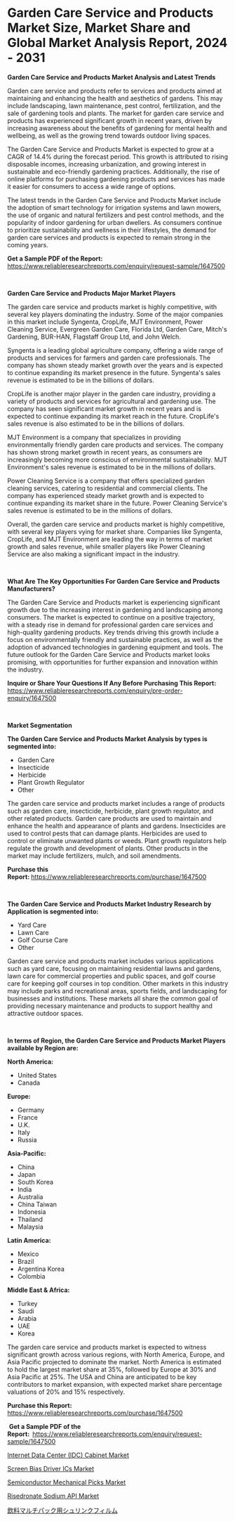 <p><h1>Garden Care Service and Products Market Size, Market Share and Global Market Analysis Report, 2024 - 2031</h1></p><p><strong>Garden Care Service and Products Market Analysis and Latest Trends</strong></p>
<p><p>Garden care service and products refer to services and products aimed at maintaining and enhancing the health and aesthetics of gardens. This may include landscaping, lawn maintenance, pest control, fertilization, and the sale of gardening tools and plants. The market for garden care service and products has experienced significant growth in recent years, driven by increasing awareness about the benefits of gardening for mental health and wellbeing, as well as the growing trend towards outdoor living spaces.</p><p>The Garden Care Service and Products Market is expected to grow at a CAGR of 14.4% during the forecast period. This growth is attributed to rising disposable incomes, increasing urbanization, and growing interest in sustainable and eco-friendly gardening practices. Additionally, the rise of online platforms for purchasing gardening products and services has made it easier for consumers to access a wide range of options.</p><p>The latest trends in the Garden Care Service and Products Market include the adoption of smart technology for irrigation systems and lawn mowers, the use of organic and natural fertilizers and pest control methods, and the popularity of indoor gardening for urban dwellers. As consumers continue to prioritize sustainability and wellness in their lifestyles, the demand for garden care services and products is expected to remain strong in the coming years.</p></p>
<p><strong>Get a Sample PDF of the Report:&nbsp;</strong> <a href="https://www.reliableresearchreports.com/enquiry/request-sample/1647500">https://www.reliableresearchreports.com/enquiry/request-sample/1647500</a></p>
<p>&nbsp;</p>
<p><strong>Garden Care Service and Products Major Market Players</strong></p>
<p><p>The garden care service and products market is highly competitive, with several key players dominating the industry. Some of the major companies in this market include Syngenta, CropLife, MJT Environment, Power Cleaning Service, Evergreen Garden Care, Florida Ltd, Garden Care, Mitch's Gardening, BUR-HAN, Flagstaff Group Ltd, and John Welch.</p><p>Syngenta is a leading global agriculture company, offering a wide range of products and services for farmers and garden care professionals. The company has shown steady market growth over the years and is expected to continue expanding its market presence in the future. Syngenta's sales revenue is estimated to be in the billions of dollars.</p><p>CropLife is another major player in the garden care industry, providing a variety of products and services for agricultural and gardening use. The company has seen significant market growth in recent years and is expected to continue expanding its market reach in the future. CropLife's sales revenue is also estimated to be in the billions of dollars.</p><p>MJT Environment is a company that specializes in providing environmentally friendly garden care products and services. The company has shown strong market growth in recent years, as consumers are increasingly becoming more conscious of environmental sustainability. MJT Environment's sales revenue is estimated to be in the millions of dollars.</p><p>Power Cleaning Service is a company that offers specialized garden cleaning services, catering to residential and commercial clients. The company has experienced steady market growth and is expected to continue expanding its market share in the future. Power Cleaning Service's sales revenue is estimated to be in the millions of dollars.</p><p>Overall, the garden care service and products market is highly competitive, with several key players vying for market share. Companies like Syngenta, CropLife, and MJT Environment are leading the way in terms of market growth and sales revenue, while smaller players like Power Cleaning Service are also making a significant impact in the industry.</p></p>
<p>&nbsp;</p>
<p><strong>What Are The Key Opportunities For Garden Care Service and Products Manufacturers?</strong></p>
<p><p>The Garden Care Service and Products market is experiencing significant growth due to the increasing interest in gardening and landscaping among consumers. The market is expected to continue on a positive trajectory, with a steady rise in demand for professional garden care services and high-quality gardening products. Key trends driving this growth include a focus on environmentally friendly and sustainable practices, as well as the adoption of advanced technologies in gardening equipment and tools. The future outlook for the Garden Care Service and Products market looks promising, with opportunities for further expansion and innovation within the industry.</p></p>
<p><strong>Inquire or Share Your Questions If Any Before Purchasing This Report:</strong> <a href="https://www.reliableresearchreports.com/enquiry/pre-order-enquiry/1647500">https://www.reliableresearchreports.com/enquiry/pre-order-enquiry/1647500</a></p>
<p>&nbsp;</p>
<p><strong>Market Segmentation</strong></p>
<p><strong>The Garden Care Service and Products Market Analysis by types is segmented into:</strong></p>
<p><ul><li>Garden Care</li><li>Insecticide</li><li>Herbicide</li><li>Plant Growth Regulator</li><li>Other</li></ul></p>
<p><p>The garden care service and products market includes a range of products such as garden care, insecticide, herbicide, plant growth regulator, and other related products. Garden care products are used to maintain and enhance the health and appearance of plants and gardens. Insecticides are used to control pests that can damage plants. Herbicides are used to control or eliminate unwanted plants or weeds. Plant growth regulators help regulate the growth and development of plants. Other products in the market may include fertilizers, mulch, and soil amendments.</p></p>
<p><strong>Purchase this Report:&nbsp;</strong><a href="https://www.reliableresearchreports.com/purchase/1647500">https://www.reliableresearchreports.com/purchase/1647500</a></p>
<p>&nbsp;</p>
<p><strong>The Garden Care Service and Products Market Industry Research by Application is segmented into:</strong></p>
<p><ul><li>Yard Care</li><li>Lawn Care</li><li>Golf Course Care</li><li>Other</li></ul></p>
<p><p>Garden care service and products market includes various applications such as yard care, focusing on maintaining residential lawns and gardens, lawn care for commercial properties and public spaces, and golf course care for keeping golf courses in top condition. Other markets in this industry may include parks and recreational areas, sports fields, and landscaping for businesses and institutions. These markets all share the common goal of providing necessary maintenance and products to support healthy and attractive outdoor spaces.</p></p>
<p>&nbsp;</p>
<p><strong>In terms of Region, the Garden Care Service and Products Market Players available by Region are:</strong></p>
<p>
    <p> <strong> North America: </strong>
        <ul>
            <li>United States</li>
            <li>Canada</li>
        </ul>
        </p> 
    <p> <strong> Europe: </strong>
        <ul>
            <li>Germany</li>
            <li>France</li>
            <li>U.K.</li>
            <li>Italy</li>
            <li>Russia</li>
        </ul>
        </p> 
    <p> <strong> Asia-Pacific: </strong>
        <ul>
            <li>China</li>
            <li>Japan</li>
            <li>South Korea</li>
            <li>India</li>
            <li>Australia</li>
            <li>China Taiwan</li>
            <li>Indonesia</li>
            <li>Thailand</li>
            <li>Malaysia</li>
        </ul>
        </p> 
    <p> <strong> Latin America: </strong>
        <ul>
            <li>Mexico</li>
            <li>Brazil</li>
            <li>Argentina Korea</li>
            <li>Colombia</li>
        </ul>
        </p> 
    <p> <strong> Middle East & Africa: </strong>
        <ul>
            <li>Turkey</li>
            <li>Saudi</li>
            <li>Arabia</li>
            <li>UAE</li>
            <li>Korea</li>
        </ul>
    </p>
    </p>
<p><p>The garden care service and products market is expected to witness significant growth across various regions, with North America, Europe, and Asia Pacific projected to dominate the market. North America is estimated to hold the largest market share at 35%, followed by Europe at 30% and Asia Pacific at 25%. The USA and China are anticipated to be key contributors to market expansion, with expected market share percentage valuations of 20% and 15% respectively.</p></p>
<p><strong>Purchase this Report: </strong><a href="https://www.reliableresearchreports.com/purchase/1647500">https://www.reliableresearchreports.com/purchase/1647500</a></p>
<p>&nbsp;<strong>Get a Sample PDF of the Report:&nbsp;&nbsp;</strong><a href="https://www.reliableresearchreports.com/enquiry/request-sample/1647500">https://www.reliableresearchreports.com/enquiry/request-sample/1647500</a></p>
<p><strong></strong></p>
<p><p><a href="https://github.com/guneycigdem35/Market-Research-Report-List-2/blob/main/internet-data-center-idc-cabinet-market.md">Internet Data Center (IDC) Cabinet Market</a></p><p><a href="https://glittery-fuchsia-86a.notion.site/Screen-Bias-Driver-ICs-Market-Size-Furnishes-Valuable-Information-Encompassing-Market-Share-Market--ad9e199c81c44c458255ae000f6ad000">Screen Bias Driver ICs Market</a></p><p><a href="https://issuu.com/reportprime-2/docs/semiconductor-mechanical-picks-market-size-2030.pp">Semiconductor Mechanical Picks Market</a></p><p><a href="https://github.com/biheemgalvinlouises6hokrh3h/Market-Research-Report-List-1/blob/main/risedronate-sodium-api-market.md">Risedronate Sodium API Market</a></p><p><a href="https://medium.com/@rosario_ramirez1996/%E9%A3%B2%E6%96%99%E3%83%9E%E3%83%AB%E3%83%81%E3%83%91%E3%83%83%E3%82%AF%E7%94%A8%E5%8F%8E%E7%B8%AE%E3%83%95%E3%82%A3%E3%83%AB%E3%83%A0%E5%B8%82%E5%A0%B4-%E6%88%90%E5%8A%9F%E3%81%99%E3%82%8B%E3%83%93%E3%82%B8%E3%83%8D%E3%82%B9%E6%88%A6%E7%95%A5%E3%81%AE%E9%8D%B52031%E5%B9%B4%E3%81%BE%E3%81%A7%E3%81%AE%E4%BA%88%E6%B8%AC-74869e7d5966">飲料マルチパック用シュリンクフィルム</a></p></p>